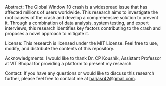 Abstract: The Global Window 10 crash is a widespread issue that has affected millions of users worldwide. This research aims to investigate the root causes of the crash and develop a comprehensive solution to prevent it. Through a combination of data analysis, system testing, and expert interviews, this research identifies key factors contributing to the crash and proposes a novel approach to mitigate it.

License: This research is licensed under the MIT License. Feel free to use, modify, and distribute the contents of this repository.

Acknowledgments: I would like to thank Dr. CP Koushik, Assistant Professor at VIT Bhopal for providing a platform to present my research.

Contact: If you have any questions or would like to discuss this research further, please feel free to contact me at harjasr42@gmail.com.

